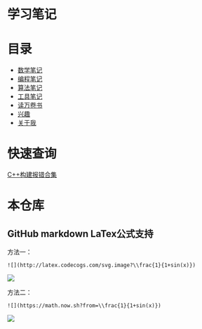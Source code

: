 学习笔记
=======

# 目录

* [数学笔记](https://github.com/qinzhengke/zk-note/blob/test/math/entry.md)
* [编程笔记](https://github.com/qinzhengke/zk-note/blob/test/programming/entry.md)
* [算法笔记](https://github.com/qinzhengke/zk-note/blob/test/algorithm/entry.md)
* [工具笔记](https://github.com/qinzhengke/zk-note/blob/test/tool/entry.md)
* [读万卷书](https://github.com/qinzhengke/zk-note/blob/test/awesome_ebooks.md)
* [兴趣](https://github.com/qinzhengke/zk-note/blob/test/hobby/entry.md)
* [关于我](https://github.com/qinzhengke/zk-note/blob/test/resume.md)

# 快速查询

[C++构建报错合集](https://github.com/qinzhengke/zk-note/blob/test/programming/cpp/build_errors.md)



# 本仓库

## GitHub markdown LaTex公式支持

方法一：
```
![](http://latex.codecogs.com/svg.image?\\frac{1}{1+sin(x)})
```

![](http://latex.codecogs.com/svg.image?\\frac{1}{1+sin(x)})

方法二：
```
![](https://math.now.sh?from=\\frac{1}{1+sin(x)})
```

![](https://math.now.sh?from=\\frac{1}{1+sin(x)})